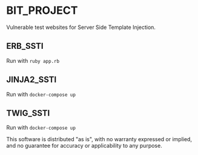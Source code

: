 # BIT_PROJECT

Vulnerable test websites for Server Side Template Injection. 


## ERB_SSTI

Run with `ruby app.rb`

## JINJA2_SSTI

Run with `docker-compose up`

## TWIG_SSTI

Run with `docker-compose up`




This software is distributed "as is", with no warranty expressed or implied, and no guarantee for accuracy or applicability to any purpose. 